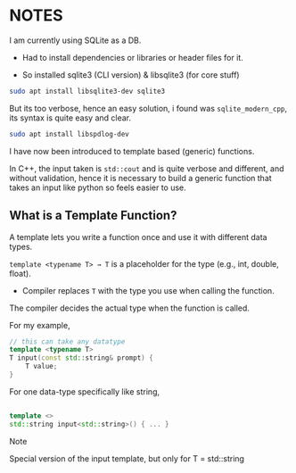 
# NOTES

I am currently using SQLite as a DB.

- Had to install dependencies or libraries or header files for it.

- So installed sqlite3 (CLI version) & libsqlite3 (for core stuff)

```bash
sudo apt install libsqlite3-dev sqlite3
```

But its too verbose, hence an easy solution, i found was `sqlite_modern_cpp`, its syntax is quite easy and clear.

```bash
sudo apt install libspdlog-dev
```

I have now been introduced to template based (generic) functions.

In C++, the input taken is `std::cout` and is quite verbose and different, and without validation, hence it is necessary to build a generic function that takes an input like python so feels easier to use.

## What is a Template Function?

A template lets you write a function once and use it with different data types.

`template <typename T> → T` is a placeholder for the type (e.g., int, double, float).

- Compiler replaces `T` with the type you use when calling the function.

The compiler decides the actual type when the function is called.

For my example,

```cpp
// this can take any datatype
template <typename T>
T input(const std::string& prompt) {
    T value;
}
```

For one data-type specifically like string,

```cpp

template <>
std::string input<std::string>() { ... }

```

> [!Note]
> Special version of the input <T> template, but only for T = std::string
